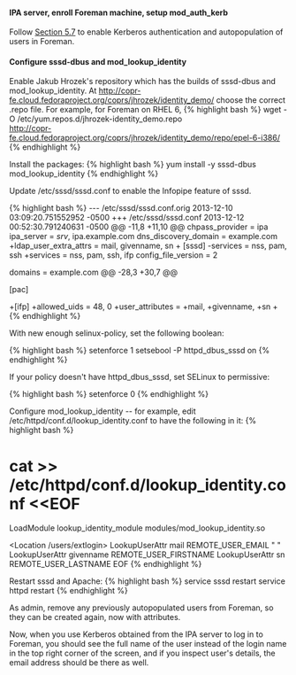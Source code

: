 
#### IPA server, enroll Foreman machine, setup mod_auth_kerb
Follow [Section 5.7](/manuals/{{page.version}}/index.html#5.7SPNEGOauthentication) to enable Kerberos authentication and autopopulation of users in Foreman.

#### Configure sssd-dbus and mod_lookup_identity
Enable Jakub Hrozek's repository which has the builds of sssd-dbus and mod_lookup_identity. At http://copr-fe.cloud.fedoraproject.org/coprs/jhrozek/identity_demo/ choose the correct .repo file. For example, for Foreman on RHEL 6,
{% highlight bash %}
wget -O /etc/yum.repos.d/jhrozek-identity_demo.repo \
  http://copr-fe.cloud.fedoraproject.org/coprs/jhrozek/identity_demo/repo/epel-6-i386/
{% endhighlight %}

Install the packages:
{% highlight bash %}
yum install -y sssd-dbus mod_lookup_identity
{% endhighlight %}

Update /etc/sssd/sssd.conf to enable the Infopipe feature of sssd.

{% highlight bash %}
--- /etc/sssd/sssd.conf.orig    2013-12-10 03:09:20.751552952 -0500
+++ /etc/sssd/sssd.conf    2013-12-12 00:52:30.791240631 -0500
@@ -11,8 +11,10 @@
 chpass_provider = ipa
 ipa_server = _srv_, ipa.example.com
 dns_discovery_domain = example.com
+ldap_user_extra_attrs = mail, givenname, sn
+
 [sssd]
-services = nss, pam, ssh
+services = nss, pam, ssh, ifp
 config_file_version = 2

 domains = example.com
@@ -28,3 +30,7 @@

 [pac]

+[ifp]
+allowed_uids = 48, 0
+user_attributes = +mail, +givenname, +sn
+
{% endhighlight %}

With new enough selinux-policy, set the following boolean:

{% highlight bash %}
setenforce 1
setsebool -P httpd_dbus_sssd on
{% endhighlight %}

If your policy doesn't have httpd_dbus_sssd, set SELinux to permissive:

{% highlight bash %}
setenforce 0
{% endhighlight %}

Configure mod_lookup_identity -- for example, edit /etc/httpd/conf.d/lookup_identity.conf to have the following in it:
{% highlight bash %}
# cat >> /etc/httpd/conf.d/lookup_identity.conf <<EOF
LoadModule lookup_identity_module modules/mod_lookup_identity.so

<Location /users/extlogin>
LookupUserAttr mail REMOTE_USER_EMAIL " "
LookupUserAttr givenname REMOTE_USER_FIRSTNAME
LookupUserAttr sn REMOTE_USER_LASTNAME
</Location>
EOF
{% endhighlight %}

Restart sssd and Apache:
{% highlight bash %}
service sssd restart
service httpd restart
{% endhighlight %}

As admin, remove any previously autopopulated users from Foreman, so they can be created again, now with attributes.

Now, when you use Kerberos obtained from the IPA server to log in to Foreman, you should see the full name of the user instead of the login name in the top right corner of the screen, and if you inspect user's details, the email address should be there as well.
